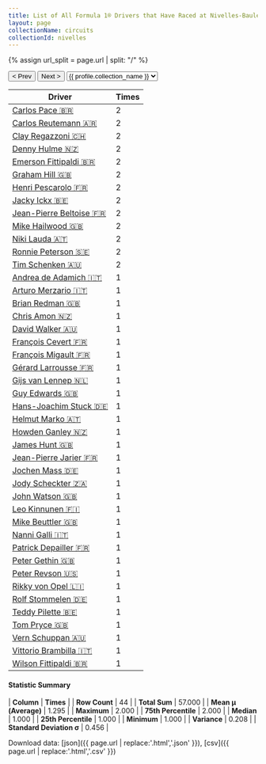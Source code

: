 ```yaml
---
title: List of All Formula 1® Drivers that Have Raced at Nivelles-Baulers
layout: page
collectionName: circuits
collectionId: nivelles
---
```


{% assign url_split = page.url | split: "/" %}
<div id="collection-navigation">
<button onclick="selector.options[selector.selectedIndex-1].value && (window.location = selector.options[selector.selectedIndex-1].value);">&lt; Prev</button>
<button onclick="selector.options[selector.selectedIndex+1].value && (window.location = selector.options[selector.selectedIndex+1].value);">Next &gt;</button>
<select id="selector" onchange="this.options[this.selectedIndex].value && (window.location = this.options[this.selectedIndex].value);">
  {% for collectionId in site.data[page.collectionName].refs %}
    {% if collectionId == page.collectionId %}
      {% assign selected = "selected" %}
    {% else %}
      {% assign selected = "" %}
    {% endif %}
    {% assign profile = site.data[page.collectionName][collectionId].profile %}
    <option value="/f1/{{ page.collectionName }}/{{ collectionId }}/{{ url_split[4] }}" {{ selected }}>{{ profile.collection_name }}</option>
  {% endfor %}
</select>
</div>

| Driver | Times |
|--|--|
| [Carlos Pace 🇧🇷](/f1/drivers/pace) | 2 |
| [Carlos Reutemann 🇦🇷](/f1/drivers/reutemann) | 2 |
| [Clay Regazzoni 🇨🇭](/f1/drivers/regazzoni) | 2 |
| [Denny Hulme 🇳🇿](/f1/drivers/hulme) | 2 |
| [Emerson Fittipaldi 🇧🇷](/f1/drivers/emerson_fittipaldi) | 2 |
| [Graham Hill 🇬🇧](/f1/drivers/hill) | 2 |
| [Henri Pescarolo 🇫🇷](/f1/drivers/pescarolo) | 2 |
| [Jacky Ickx 🇧🇪](/f1/drivers/ickx) | 2 |
| [Jean-Pierre Beltoise 🇫🇷](/f1/drivers/beltoise) | 2 |
| [Mike Hailwood 🇬🇧](/f1/drivers/hailwood) | 2 |
| [Niki Lauda 🇦🇹](/f1/drivers/lauda) | 2 |
| [Ronnie Peterson 🇸🇪](/f1/drivers/peterson) | 2 |
| [Tim Schenken 🇦🇺](/f1/drivers/schenken) | 2 |
| [Andrea de Adamich 🇮🇹](/f1/drivers/adamich) | 1 |
| [Arturo Merzario 🇮🇹](/f1/drivers/merzario) | 1 |
| [Brian Redman 🇬🇧](/f1/drivers/redman) | 1 |
| [Chris Amon 🇳🇿](/f1/drivers/amon) | 1 |
| [David Walker 🇦🇺](/f1/drivers/walker) | 1 |
| [François Cevert 🇫🇷](/f1/drivers/cevert) | 1 |
| [François Migault 🇫🇷](/f1/drivers/migault) | 1 |
| [Gérard Larrousse 🇫🇷](/f1/drivers/larrousse) | 1 |
| [Gijs van Lennep 🇳🇱](/f1/drivers/lennep) | 1 |
| [Guy Edwards 🇬🇧](/f1/drivers/edwards) | 1 |
| [Hans-Joachim Stuck 🇩🇪](/f1/drivers/stuck) | 1 |
| [Helmut Marko 🇦🇹](/f1/drivers/marko) | 1 |
| [Howden Ganley 🇳🇿](/f1/drivers/ganley) | 1 |
| [James Hunt 🇬🇧](/f1/drivers/hunt) | 1 |
| [Jean-Pierre Jarier 🇫🇷](/f1/drivers/jarier) | 1 |
| [Jochen Mass 🇩🇪](/f1/drivers/mass) | 1 |
| [Jody Scheckter 🇿🇦](/f1/drivers/scheckter) | 1 |
| [John Watson 🇬🇧](/f1/drivers/watson) | 1 |
| [Leo Kinnunen 🇫🇮](/f1/drivers/kinnunen) | 1 |
| [Mike Beuttler 🇬🇧](/f1/drivers/beuttler) | 1 |
| [Nanni Galli 🇮🇹](/f1/drivers/galli) | 1 |
| [Patrick Depailler 🇫🇷](/f1/drivers/depailler) | 1 |
| [Peter Gethin 🇬🇧](/f1/drivers/gethin) | 1 |
| [Peter Revson 🇺🇸](/f1/drivers/revson) | 1 |
| [Rikky von Opel 🇱🇮](/f1/drivers/opel) | 1 |
| [Rolf Stommelen 🇩🇪](/f1/drivers/stommelen) | 1 |
| [Teddy Pilette 🇧🇪](/f1/drivers/pilette) | 1 |
| [Tom Pryce 🇬🇧](/f1/drivers/pryce) | 1 |
| [Vern Schuppan 🇦🇺](/f1/drivers/schuppan) | 1 |
| [Vittorio Brambilla 🇮🇹](/f1/drivers/brambilla) | 1 |
| [Wilson Fittipaldi 🇧🇷](/f1/drivers/wilson_fittipaldi) | 1 |

#### Statistic Summary

| **Column** | **Times** |
| **Row Count** | 44 |
| **Total Sum** | 57.000 |
| **Mean μ (Average)** | 1.295 |
| **Maximum** | 2.000 |
| **75th Percentile** | 2.000 |
| **Median** | 1.000 |
| **25th Percentile** | 1.000 |
| **Minimum** | 1.000 |
| **Variance** | 0.208 |
| **Standard Deviation σ** | 0.456 |

Download data: [json]({{ page.url | replace:'.html','.json' }}), [csv]({{ page.url | replace:'.html','.csv' }})

